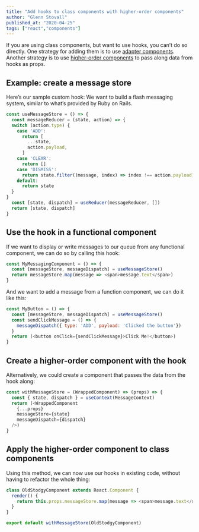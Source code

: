 ```yaml
---
title: "Add hooks to class components with higher-order components"
author: "Glenn Stovall"
published_at: "2020-04-25"
tags: ["react","components"]
---
```


If you are using class components, but want to use hooks, you can’t do so directly. One strategy for adding them is to use [adapter components](). Another strategy is to use [higher-order components](https://reactjs.org/docs/higher-order-components.html) to pass along data from hooks as props.

## Example: create a message store

Here’s our sample custom hook: We want to build a flash messaging system, similar to what’s provided by Ruby on Rails.

```js
const useMessageStore = () => {
  const messageReducer = (state, action) => {
  switch (action.type) {
    case 'ADD':
      return [
        ...state,
        action.payload,
      ]
    case 'CLEAR':
      return []
    case 'DISMISS':
      return state.filter((message, index) => index !== action.payload)
    default:
      return state
  }
}
  const [state, dispatch] = useReducer(messageReducer, [])
  return [state, dispatch]
}
```

## Use the hook in a functional component

If we want to display or write messages to our queue from any functional component, we can do so by calling this hook:

```js
const MyMessagingComponent = () => {
  const [messageStore, messageDispatch] = useMessageStore()
  return messageStore.map(message => <span>message.text</span>)
}
```

And we want to add a message from a function component, we can do it like this:

```js
const MyButton = () => {
  const [messageStore, messageDispatch] = useMessageStore()
  const sendClickMessage = () => { 
    messageDispatch({ type: 'ADD', payload: 'Clicked the button'})
  }
  return (<button onClick={sendClickMessage}>Click Me!</button>)
}
```

## Create a higher-order component with the hook

Alternatively, we could create a component that passes the data from the hook along:

```js
const withMessageStore = (WrappedComponent) => (props) => {
  const { state, dispatch } = useContext(MessageContext)
  return (<WrappedComponent
    {...props}
    messageStore={state}
    messageDispatch={dispatch}
  />)
}
```

## Apply the higher-order component to class components

Using this method, we can now use our hooks in existing code, without having to refactor the whole thing:

```js
class OldStodgyComponent extends React.Component {
  render() {
    return this.props.messageStore.map(message => <span>message.text</span>)
  }
}

export default withMessageStore(OldStodgyComponent)
```